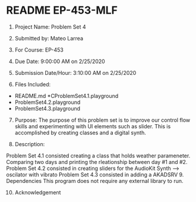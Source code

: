 # README EP-453-MLF
1. Project Name:
Problem Set 4

2. Submitted by:
Mateo Larrea

3. For Course:
EP-453

4. Due Date:
9:00:00 AM on 2/25/2020

5. Submission Date/Hour:
3:10:00 AM on 2/25/2020

6. Files Included:
* README.md
*CProblemSet4.1.playground
* ProblemSet4.2.playground
* ProblemSet4.3.playground

7. Purpose:
The purpose of this problem set is to improve our control flow skills and experimenting with UI elements such as slider. This is accomplished by creating classes and a digital synth. 

8. Description:

Problem Set 4.1 consisted creating a class that holds weather parameneter. Comparing two days and printing the rleationship between day #1 and #2.
Problem Set 4.2 consisted in creating sliders for the AudioKit Synth --> oscilator with vibrato
Problem Set 4.3 consisted in adding a AKADSRV
9. Dependencies
This program does not require any external library to run.

10. Acknowledgement

